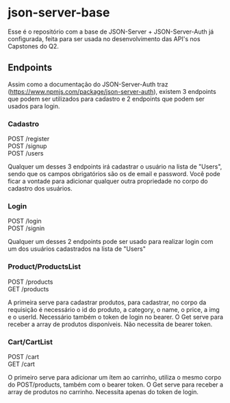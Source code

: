 # json-server-base

Esse é o repositório com a base de JSON-Server + JSON-Server-Auth já configurada, feita para ser usada no desenvolvimento das API's nos Capstones do Q2.

## Endpoints

Assim como a documentação do JSON-Server-Auth traz (https://www.npmjs.com/package/json-server-auth), existem 3 endpoints que podem ser utilizados para cadastro e 2 endpoints que podem ser usados para login.

### Cadastro

POST /register <br/>
POST /signup <br/>
POST /users

Qualquer um desses 3 endpoints irá cadastrar o usuário na lista de "Users", sendo que os campos obrigatórios são os de email e password.
Você pode ficar a vontade para adicionar qualquer outra propriedade no corpo do cadastro dos usuários.

### Login

POST /login <br/>
POST /signin

Qualquer um desses 2 endpoints pode ser usado para realizar login com um dos usuários cadastrados na lista de "Users"

### Product/ProductsList

POST /products<br/>
GET /products<br/>

A primeira serve para cadastrar produtos, para cadastrar, no corpo da requisição é necessário o id do produto, a category, o name, o price, a img e o userId. Necessário também o token de login no bearer.
O Get serve para receber a array de produtos disponíveis. Não necessita de bearer token.

### Cart/CartList

POST /cart<br/>
GET /cart

O primeiro serve para adicionar um ítem ao carrinho, utiliza o mesmo corpo do POST/products, também com o bearer token.
O Get serve para receber a array de produtos no carrinho. Necessita apenas do token de login.
